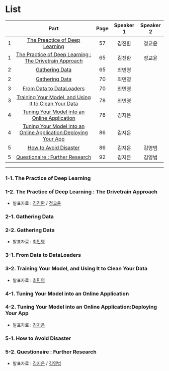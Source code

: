 # List
| | Part | Page | Speaker 1 | Speaker 2 |
|:-:|:-----:|:----:|:---------:|:---------:|
|1|[The Preactice of Deep Learning](#1-1)|57|김진환|정교윤|
|1|[The Practice of Deep Learning : The Drivetrain Approach](#1-2)|65|김진환|정교윤|
|2|[Gathering Data](#2-1)|65|최민영| |
|2|[Gathering Data](#2-2)|70|최민영| |
|3|[From Data to DataLoaders](#3-1)|70|최민영||
|3|[Training Your Model, and Using It to Clean Your Data](#3-2)|78|최민영||
|4|[Tuning Your Model into an Online Application](#4-1)|78|김지은| |
|4|[Tuning Your Model into an Online Application:Deploying Your App](#4-2)|86|김지은| |
|5|[How to Avoid Disaster](#5-1)|86|김지은|김영범|
|5|[Questionaire : Further Research](#5-2)|92|김지은|김영범|



---

<div id="1-1"></div>
<div id="1-2"></div>

### 1-1. The Practice of Deep Learning
### 1-2. The Practice of Deep Learning : The Drivetrain Approach
* 발표자료 : [김진환](2nd_week_Sun_01_jinhwan.PDF) / [정교윤]()

    

<div id="2-1"></div>
<div id="2-2"></div>
    
### 2-1. Gathering Data
### 2-2. Gathering Data
* 발표자료 : [최민영]()
    


<div id="3-1"></div>
<div id="3-2"></div>

### 3-1. From Data to DataLoaders
### 3-2. Training Your Model, and Using It to Clean Your Data
* 발표자료 : [최민영]()
    




<div id="4-1"></div>
<div id="4-2"></div>

### 4-1. Tuning Your Model into an Online Application
### 4-2. Tuning Your Model into an Online Application:Deploying Your App
* 발표자료 : [김지은]()
    




<div id="5-1"></div>
<div id="5-2"></div>

### 5-1. How to Avoid Disaster
### 5-2. Questionaire : Further Research
* 발표자료 : [김지은]() / [김영범]()
  